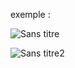 exemple :

![Sans titre](https://github.com/fk-crafter/html-css-js-other/assets/127132293/6c3fa034-2745-4a09-b750-1344dbc60b48)

![Sans titre2](https://github.com/fk-crafter/html-css-js-other/assets/127132293/600e69d5-0c16-44fe-9653-60a8c61940e2)
